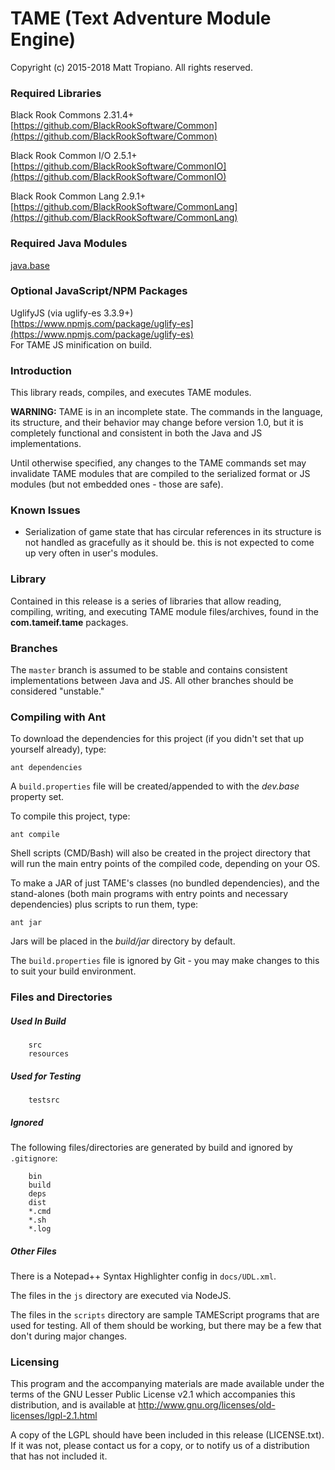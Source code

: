 # TAME (Text Adventure Module Engine)

Copyright (c) 2015-2018 Matt Tropiano. All rights reserved.  

### Required Libraries

Black Rook Commons 2.31.4+  
[https://github.com/BlackRookSoftware/Common](https://github.com/BlackRookSoftware/Common)

Black Rook Common I/O 2.5.1+  
[https://github.com/BlackRookSoftware/CommonIO](https://github.com/BlackRookSoftware/CommonIO)

Black Rook Common Lang 2.9.1+  
[https://github.com/BlackRookSoftware/CommonLang](https://github.com/BlackRookSoftware/CommonLang)

### Required Java Modules

[java.base](https://docs.oracle.com/javase/10/docs/api/java.base-summary.html)  

### Optional JavaScript/NPM Packages

UglifyJS (via uglify-es 3.3.9+)  
[https://www.npmjs.com/package/uglify-es](https://www.npmjs.com/package/uglify-es)  
For TAME JS minification on build.

### Introduction

This library reads, compiles, and executes TAME modules.

**WARNING:** TAME is in an incomplete state. The commands in the language, its structure, 
and their behavior may change before version 1.0, but it is completely functional and consistent
in both the Java and JS implementations.

Until otherwise specified, any changes to the TAME commands set may invalidate TAME modules that are compiled
to the serialized format or JS modules (but not embedded ones - those are safe).

### Known Issues

* Serialization of game state that has circular references in its structure is not handled as gracefully as it should be.
this is not expected to come up very often in user's modules.

### Library

Contained in this release is a series of libraries that allow reading, compiling,
writing, and executing TAME module files/archives, found in the **com.tameif.tame**
packages.

### Branches

The `master` branch is assumed to be stable and contains consistent implementations between Java
and JS. All other branches should be considered "unstable."


### Compiling with Ant

To download the dependencies for this project (if you didn't set that up yourself already), type:

	ant dependencies

A `build.properties` file will be created/appended to with the *dev.base* property set.
	
To compile this project, type:

	ant compile

Shell scripts (CMD/Bash) will also be created in the project directory that will run the main
entry points of the compiled code, depending on your OS.
	
To make a JAR of just TAME's classes (no bundled dependencies), and the stand-alones 
(both main programs with entry points and necessary dependencies) plus scripts to run them, type:

	ant jar

Jars will be placed in the *build/jar* directory by default.

The `build.properties` file is ignored by Git - you may make changes to this to suit
your build environment.
 

### Files and Directories

##### Used In Build

```
	src
	resources
```

##### Used for Testing

```
	testsrc
```


##### Ignored

The following files/directories are generated by build and ignored by `.gitignore`:

```
	bin
	build
	deps
	dist
	*.cmd
	*.sh
	*.log
```


##### Other Files

There is a Notepad++ Syntax Highlighter config in `docs/UDL.xml`.

The files in the `js` directory are executed via NodeJS.

The files in the `scripts` directory are sample TAMEScript programs that are used for testing. All
of them should be working, but there may be a few that don't during major changes.



### Licensing

This program and the accompanying materials
are made available under the terms of the GNU Lesser Public License v2.1
which accompanies this distribution, and is available at
http://www.gnu.org/licenses/old-licenses/lgpl-2.1.html

A copy of the LGPL should have been included in this release (LICENSE.txt).
If it was not, please contact us for a copy, or to notify us of a distribution
that has not included it. 
